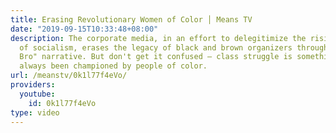 ```yaml
---
title: Erasing Revolutionary Women of Color │ Means TV
date: "2019-09-15T10:33:48+08:00"
description: The corporate media, in an effort to delegitimize the rising movement
  of socialism, erases the legacy of black and brown organizers through the "Bernie
  Bro" narrative. But don't get it confused — class struggle is something that has
  always been championed by people of color.
url: /meanstv/0k1l77f4eVo/
providers:
  youtube:
    id: 0k1l77f4eVo
type: video
---
```

